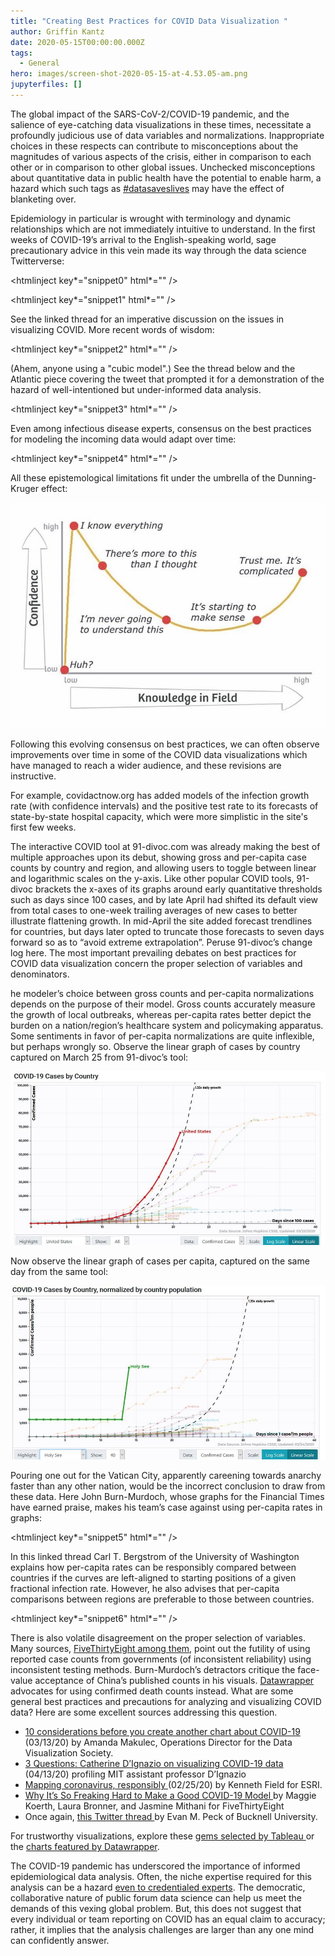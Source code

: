 ```yaml
---
title: "Creating Best Practices for COVID Data Visualization "
author: Griffin Kantz
date: 2020-05-15T00:00:00.000Z
tags:
  - General
hero: images/screen-shot-2020-05-15-at-4.53.05-am.png
jupyterfiles: []
---
```

The global impact of the SARS-CoV-2/COVID-19 pandemic, and the salience of eye-catching data visualizations in these times, necessitate a profoundly judicious use of data variables and normalizations. Inappropriate choices in these respects can contribute to misconceptions about the magnitudes of various aspects of the crisis, either in comparison to each other or in comparison to other global issues. Unchecked misconceptions about quantitative data in public health have the potential to enable harm, a hazard which such tags as [\#datasaveslives](https://twitter.com/hashtag/datasaveslives?lang=en) may have the effect of blanketing over.

Epidemiology in particular is wrought with terminology and dynamic relationships which are not immediately intuitive to understand. In the first weeks of COVID-19’s arrival to the English-speaking world, sage precautionary advice in this vein made its way through the data science Twitterverse:

<htmlinject key*\="snippet0" html*="" />

<htmlinject key*\="snippet1" html*="" />

See the linked thread for an imperative discussion on the issues in visualizing COVID. More recent words of wisdom:

<htmlinject key*\="snippet2" html*="" />

(Ahem, anyone using a "cubic model".) See the thread below and the Atlantic piece covering the tweet that prompted it for a demonstration of the hazard of well-intentioned but under-informed data analysis.

<htmlinject key*\="snippet3" html*="" />

Even among infectious disease experts, consensus on the best practices for modeling the incoming data would adapt over time:

<htmlinject key*\="snippet4" html*="" />

All these epistemological limitations fit under the umbrella of the Dunning-Kruger effect:

![Dunning-Kruger Effect](images/image1.jpg "Dunning-Kruger Effect")

Following this evolving consensus on best practices, we can often observe improvements over time in some of the COVID data visualizations which have managed to reach a wider audience, and these revisions are instructive. 

For example, covidactnow.org has added models of the infection growth rate (with confidence intervals) and the positive test rate to its forecasts of state-by-state hospital capacity, which were more simplistic in the site's first few weeks. 

The interactive COVID tool at 91-divoc.com was already making the best of multiple approaches upon its debut, showing gross and per-capita case counts by country and region, and allowing users to toggle between linear and logarithmic scales on the y-axis. Like other popular COVID tools, 91-divoc brackets the x-axes of its graphs around early quantitative thresholds such as days since 100 cases, and by late April had shifted its default view from total cases to one-week trailing averages of new cases to better illustrate flattening growth. In mid-April the site added forecast trendlines for countries, but days later opted to truncate those forecasts to seven days forward so as to “avoid extreme extrapolation”. Peruse 91-divoc’s change log here. The most important prevailing debates on best practices for COVID data visualization concern the proper selection of variables and denominators.

he modeler’s choice between gross counts and per-capita normalizations depends on the purpose of their model. Gross counts accurately measure the growth of local outbreaks, whereas per-capita rates better depict the burden on a nation/region’s healthcare system and policymaking apparatus. Some sentiments in favor of per-capita normalizations are quite inflexible, but perhaps wrongly so. Observe the linear graph of cases by country captured on March 25 from 91-divoc’s tool:

![Covid Cases by Country](images/image2.jpg "Covid Cases by Country")

Now observe the linear graph of cases per capita, captured on the same day from the same tool:

![Covid Cases by Country, normalized by population](images/image3.jpg "Covid Cases by Country, normalized by population")

Pouring one out for the Vatican City, apparently careening towards anarchy faster than any other nation, would be the incorrect conclusion to draw from these data. Here John Burn-Murdoch, whose graphs for the Financial Times have earned praise, makes his team’s case against using per-capita rates in graphs:

<htmlinject key*\="snippet5" html*="" />

In this linked thread Carl T. Bergstrom of the University of Washington explains how per-capita rates can be responsibly compared between countries if the curves are left-aligned to starting positions of a given fractional infection rate. However, he also advises that per-capita comparisons between regions are preferable to those between countries.

<htmlinject key*\="snippet6" html*="" />

There is also volatile disagreement on the proper selection of variables. Many sources, [FiveThirtyEight among them](https://fivethirtyeight.com/features/coronavirus-case-counts-are-meaningless/), point out the futility of using reported case counts from governments (of inconsistent reliability) using inconsistent testing methods. Burn-Murdoch’s detractors critique the face-value acceptance of China’s published counts in his visuals. [Datawrapper](https://blog.datawrapper.de/coronaviruscharts/) advocates for using confirmed death counts instead. What are some general best practices and precautions for analyzing and visualizing COVID data? Here are some excellent sources addressing this question.

* [10 considerations before you create another chart about COVID-19 ](http://news.mit.edu/2020/catherine-dignazio-visualizing-covid-19-data-0414)(03/13/20) by Amanda Makulec, Operations Director for the Data Visualization Society.
* [3 Questions: Catherine D’Ignazio on visualizing COVID-19 data](http://news.mit.edu/2020/catherine-dignazio-visualizing-covid-19-data-0414) (04/13/20) profiling MIT assistant professor D’Ignazio
* [Mapping coronavirus, responsibly ](https://www.esri.com/arcgis-blog/products/product/mapping/mapping-coronavirus-responsibly/)(02/25/20) by Kenneth Field for ESRI.
* [Why It’s So Freaking Hard to Make a Good COVID-19 Model ](https://fivethirtyeight.com/features/why-its-so-freaking-hard-to-make-a-good-covid-19-model/)by Maggie Koerth, Laura Bronner, and Jasmine Mithani for FiveThirtyEight
* Once again, [this Twitter thread ](https://twitter.com/EvanMPeck/status/1235568532840120321)by Evan M. Peck of Bucknell University. 

For trustworthy visualizations, explore these [gems selected by Tableau ](https://www.tableau.com/about/blog/2020/4/most-interesting-data-vizzes-covid-19-weve-seen-media-so-far)or the [charts featured by Datawrapper](https://blog.datawrapper.de/coronaviruscharts/).

The COVID-19 pandemic has underscored the importance of informed epidemiological data analysis. Often, the niche expertise required for this analysis can be a hazard [even to credentialed experts](https://twitter.com/ferrisjabr/status/1221146622341443584). The democratic, collaborative nature of public forum data science can help us meet the demands of this vexing global problem. But, this does not suggest that every individual or team reporting on COVID has an equal claim to accuracy; rather, it implies that the analysis challenges are larger than any one mind can confidently answer.